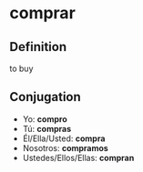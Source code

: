 # comprar

## Definition
to buy

## Conjugation

- Yo: **compro**
- Tú: **compras**
- Él/Ella/Usted: **compra**
- Nosotros: **compramos**
- Ustedes/Ellos/Ellas: **compran**